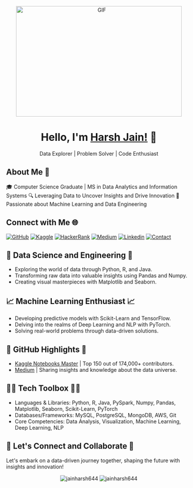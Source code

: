 <!-- Aligning the header content -->
<div align="center">
    <img alt="GIF" src="https://github.com/abhisheknaiidu/abhisheknaiidu/blob/master/code.gif?raw=true" width="450" height="300" />
</div>

<!-- Centered main content -->
<div align="center">

# Hello, I'm [Harsh Jain!](https://jainharsh644.github.io/harsh/) 👋

Data Explorer | Problem Solver | Code Enthusiast

</div>

## About Me 🧠
🎓 Computer Science Graduate | MS in Data Analytics and Information Systems
🔍 Leveraging Data to Uncover Insights and Drive Innovation
🚀 Passionate about Machine Learning and Data Engineering

## Connect with Me 🌐
[![GitHub](https://img.shields.io/badge/-GITHUB-grey?style=for-the-badge&logo=github)](https://github.com/jainharsh644)
[![Kaggle](https://img.shields.io/badge/FollowMe-Kaggle-orange?style=for-the-badge&logo=kaggle)](https://www.kaggle.com/harshjain123/code?scroll=true)
[![HackerRank](https://img.shields.io/badge/HackerRank-darkblue?style=for-the-badge&logo=hackerrank)](https://www.hackerrank.com/jainharsh644)
[![Medium](https://img.shields.io/badge/FollowMe-MEDIUM-orange?style=for-the-badge&logo=medium)](https://jainharsh644.medium.com/)
[![Linkedin](https://img.shields.io/badge/Connect-Linkedin-blue?style=for-the-badge&logo=linkedin)](https://www.linkedin.com/in/harsh-jain-6b4502169/) 
[![Contact](https://img.shields.io/badge/Contact-GMAIL-yellow?style=for-the-badge&logo=gmail&logoColor=white)](mailto:m.jainharsh644@gmail.com)

## 🚀 Data Science and Engineering 🚀
- Exploring the world of data through Python, R, and Java.
- Transforming raw data into valuable insights using Pandas and Numpy.
- Creating visual masterpieces with Matplotlib and Seaborn.

## 📈 Machine Learning Enthusiast 📈
- Developing predictive models with Scikit-Learn and TensorFlow.
- Delving into the realms of Deep Learning and NLP with PyTorch.
- Solving real-world problems through data-driven solutions.

## 🌌 GitHub Highlights 🌌
- [Kaggle Notebooks Master](https://www.kaggle.com/harshjain123) | Top 150 out of 174,000+ contributors.
- [Medium](https://jainharsh644.medium.com/) | Sharing insights and knowledge about the data universe.

## 👨‍💻 Tech Toolbox 👨‍💻
- Languages & Libraries: Python, R, Java, PySpark, Numpy, Pandas, Matplotlib, Seaborn, Scikit-Learn, PyTorch
- Databases/Frameworks: MySQL, PostgreSQL, MongoDB, AWS, Git
- Core Competencies: Data Analysis, Visualization, Machine Learning, Deep Learning, NLP

## 🤝 Let's Connect and Collaborate 🤝
Let's embark on a data-driven journey together, shaping the future with insights and innovation!

<!-- Adding GitHub and Streak stats -->
<div align="center">
    <img align="center" src="https://github-readme-stats.vercel.app/api?username=jainharsh644&show_icons=true&locale=en&theme=algolia" alt="jainharsh644" />
    <img align="center" src="https://github-readme-streak-stats.herokuapp.com/?user=jainharsh644&theme=algolia&hide_border=true" alt="jainharsh644" />
</div>
